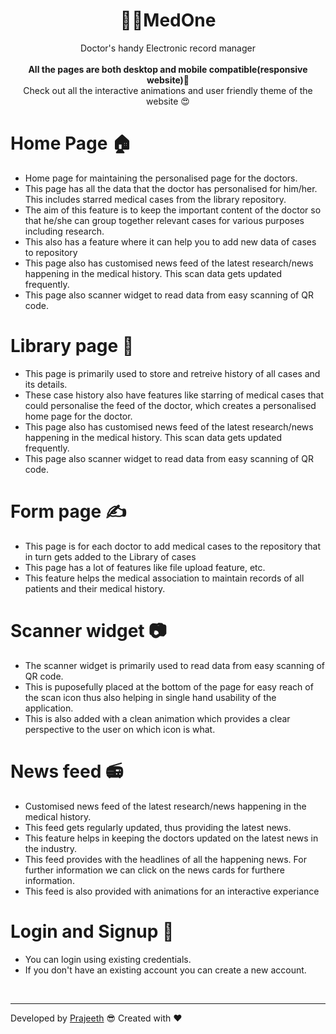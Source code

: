 <h1 align='center'>👩‍⚕️MedOne</h1>
<p align='center'>
Doctor's handy Electronic record manager
<br><br>
<b >All the pages are both desktop and mobile compatible(responsive website)📱</b>
<br>
Check out all the interactive animations and user friendly theme of the website 😍
</p>

# Home Page 🏠
- Home page for maintaining the personalised page for the doctors. 
- This page has all the data that the doctor has personalised for him/her. This includes starred medical cases from the library repository. 
- The aim of this feature is to keep the important content of the doctor so that he/she can group together relevant cases for various purposes including research.
- This also has a feature where it can help you to add new data of cases to repository
- This page also has customised news feed of the latest research/news happening in the medical history. This scan data gets updated frequently.
- This page also scanner widget to read data from easy scanning of QR code.

# Library page 📖
- This page is primarily used to store and retreive history of all cases and its details.
- These case history also have features like starring of medical cases that could personalise the feed of the doctor, which creates a personalised home page for the doctor.
- This page also has customised news feed of the latest research/news happening in the medical history. This scan data gets updated frequently.
- This page also scanner widget to read data from easy scanning of QR code.

# Form page ✍
- This page is for each doctor to add medical cases to the repository that in turn gets added to the Library of cases
- This page has a lot of features like file upload feature, etc.
- This feature helps the medical association to maintain records of all patients and their medical history.

# Scanner widget 📷
- The scanner widget is primarily used to read data from easy scanning of QR code.
- This is puposefully placed at the bottom of the page for easy reach of the scan icon thus also helping in single hand usability of the application.
- This is also added with a clean animation which provides a clear perspective to the user on which icon is what.

# News feed 📻
- Customised news feed of the latest research/news happening in the medical history.
- This feed gets regularly updated, thus providing the latest news.
- This feature helps in keeping the doctors updated on the latest news in the industry.
- This feed provides with the headlines of all the happening news. For further information we can click on the news cards for furthere information.
- This feed is also provided with animations for an interactive experiance

# Login and Signup 📩
- You can login using existing credentials.
- If you don't have an existing account you can create a new account.

<br>
<hr>

Developed by [Prajeeth](https://github.com/bprajeeth "The best developer") 😎 Created with ❤️️


